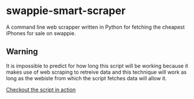 # swappie-smart-scraper
A command line web scrapper written in Python for fetching the cheapest iPhones for sale on swappie.

## Warning
It is impossible to predict for how long this script will be working because it makes use of web scraping to retreive data and this technique will work as long as the webiste from which the script fetches data will allow it.

[Checkout the script in action](https://replit.com/@toccaneni/swappie-smart-scraper)
